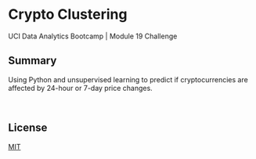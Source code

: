 # Crypto Clustering
UCI Data Analytics Bootcamp | Module 19 Challenge

## Summary
Using Python and unsupervised learning to predict if cryptocurrencies are affected by 24-hour or 7-day price changes.

<br />

## License

[MIT](https://choosealicense.com/licenses/mit/)
